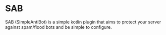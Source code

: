 # SAB
SAB (SimpleAntiBot) is a simple kotlin plugin that aims to protect your server against spam/flood bots and be simple to configure.
